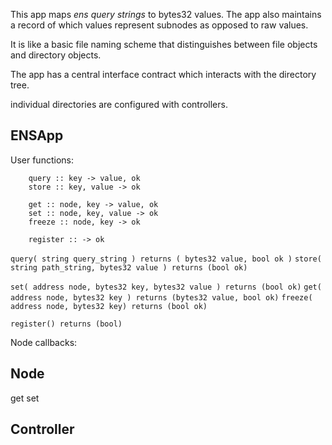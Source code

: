 
This app maps *ens query strings* to bytes32 values. The app also maintains a record of which
values represent subnodes as opposed to raw values.

It is like a basic file naming scheme that distinguishes between file objects and directory objects.

The app has a central interface contract which interacts with the directory tree.

individual directories are configured with controllers.


ENSApp
---

User functions:

```
    query :: key -> value, ok
    store :: key, value -> ok

    get :: node, key -> value, ok
    set :: node, key, value -> ok
    freeze :: node, key -> ok

    register :: -> ok
```


`query( string query_string ) returns ( bytes32 value, bool ok )`
`store( string path_string, bytes32 value ) returns (bool ok)`

`set( address node, bytes32 key, bytes32 value ) returns (bool ok)`
`get( address node, bytes32 key ) returns (bytes32 value, bool ok)`
`freeze( address node, bytes32 key) returns (bool ok)`

`register() returns (bool)`

Node callbacks:


Node
---

get
set


Controller
---
